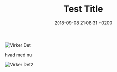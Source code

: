 ﻿---
layout: post
title:  "Test Title"
date:   2018-09-08 21:08:31 +0200
categories: jekyll update
---


<p><img src="https://cyberforsvardervirker.dk/assets/Capture.PNG" alt="Virker Det" /></p>


hvad med nu



<p><img src="https://cyberforsvardervirker.dk/assets/1.png" alt="Virker Det2" /></p>
